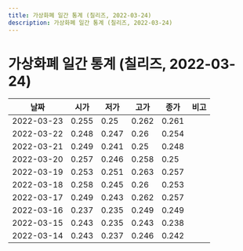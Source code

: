 ```yaml
---
title: 가상화폐 일간 통계 (칠리즈, 2022-03-24)
description: 가상화폐 일간 통계 (칠리즈, 2022-03-24)
---
```


가상화폐 일간 통계 (칠리즈, 2022-03-24)
===

|날짜|시가|저가|고가|종가|비고|
|--|--|--|--|--|--|
|2022-03-23|0.255|0.25|0.262|0.261|    |
|2022-03-22|0.248|0.247|0.26|0.254|    |
|2022-03-21|0.249|0.241|0.25|0.248|    |
|2022-03-20|0.257|0.246|0.258|0.25|    |
|2022-03-19|0.253|0.251|0.263|0.257|    |
|2022-03-18|0.258|0.245|0.26|0.253|    |
|2022-03-17|0.249|0.243|0.262|0.257|    |
|2022-03-16|0.237|0.235|0.249|0.249|    |
|2022-03-15|0.243|0.235|0.243|0.238|    |
|2022-03-14|0.243|0.237|0.246|0.242|    |

